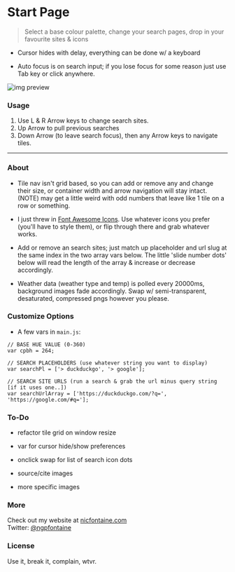 # Start Page

> Select a base colour palette, change your search pages, drop in your favourite sites & icons

- Cursor hides with delay, everything can be done w/ a keyboard

- Auto focus is on search input; if you lose focus for some reason just use Tab key or click anywhere.

![img preview](https://github.com/ngpfontaine/startp/blob/master/extra/start_screen_01.png)


### Usage

1. Use L & R Arrow keys to change search sites.
2. Up Arrow to pull previous searches
3. Down Arrow (to leave search focus), then any Arrow keys to navigate tiles.

---

### About
- Tile nav isn't grid based, so you can add or remove any and change their size, or container width and arrow navigation will stay intact. (NOTE) may get a little weird with odd numbers that leave like 1 tile on a row or something.

- I just threw in [Font Awesome Icons](http://fontawesome.io/get-started/). Use whatever icons you prefer (you'll have to style them), or flip through there and grab whatever works.

- Add or remove an search sites; just match up placeholder and url slug at the same index in the two array vars below. The little 'slide number dots' below will read the length of the array & increase or decrease accordingly.

- Weather data (weather type and temp) is polled every 20000ms, background images fade accordingly. Swap w/ semi-transparent, desaturated, compressed pngs however you please.

### Customize Options
- A few vars in ``` main.js ```:
```
// BASE HUE VALUE (0-360)
var cpbh = 264;

// SEARCH PLACEHOLDERS (use whatever string you want to display)
var searchPl = ['> duckduckgo', '> google'];

// SEARCH SITE URLS (run a search & grab the url minus query string [if it uses one..])
var searchUrlArray = ['https://duckduckgo.com/?q=', 'https://google.com/#q='];
```

### To-Do
- refactor tile grid on window resize

- var for cursor hide/show preferences

- onclick swap for list of search icon dots

- source/cite images

- more specific images

### More
Check out my website at [nicfontaine.com](https://nicfontaine.com)  
Twitter: [@ngpfontaine](https://twitter.com/ngpfontaine)

### License
Use it, break it, complain, wtvr.
